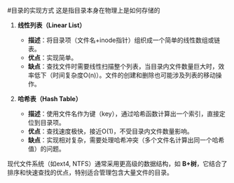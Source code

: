 #目录的实现方式 这是指目录本身在物理上是如何存储的 

1.  **线性列表（Linear List）**
    *   **描述**：将目录项（文件名+inode指针）组织成一个简单的线性数组或链表。
    *   **优点**：实现简单。
    *   **缺点**：查找文件时需要线性扫描整个列表，当目录内文件数量巨大时，效率低下（时间复杂度O(n)）。文件的创建和删除也可能涉及列表的移动操作。

2.  **哈希表（Hash Table）**
    *   **描述**：使用文件名作为键（key），通过哈希函数计算出一个索引，直接定位到目录项。
    *   **优点**：查找速度极快，接近O(1)，不受目录内文件数量影响。
    *   **缺点**：实现相对复杂，需要处理哈希冲突（多个文件名计算出同一个哈希值）的问题。

现代文件系统（如ext4, NTFS）通常采用更高级的数据结构，如 **B+树**，它结合了排序和快速查找的优点，特别适合管理包含大量文件的目录。
